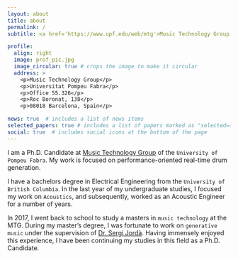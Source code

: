 ```yaml
---
layout: about
title: about
permalink: /
subtitle: <a href='https://www.upf.edu/web/mtg'>Music Technology Group, UPF</a>

profile:
  align: right
  image: prof_pic.jpg
  image_circular: true # crops the image to make it circular
  address: >
    <p>Music Technology Group</p>
    <p>Universitat Pompeu Fabra</p>
    <p>Office 55.326</p>
    <p>Roc Boronat, 138</p>
    <p>08018 Barcelona, Spain</p>

news: true  # includes a list of news items
selected_papers: true # includes a list of papers marked as "selected={true}"
social: true  # includes social icons at the bottom of the page
---
```


I am a Ph.D. Candidate at [Music Technology Group](https://www.upf.edu/web/mtg) of the `University of Pompeu Fabra`. My work is focused on performance-oriented real-time drum generation. 

I have a bachelors degree in Electrical Engineering from the `University of British Columbia`. In the last year of my undergraduate studies, I focused my work on `Acoustics`, and subsequently, worked as an Acoustic Engineer for a number of years. 

In 2017, I went back to school to study a masters in `music technology` at the MTG. During my master’s degree, I was fortunate to work on `generative music` under the supervision of [Dr. Sergi Jordà](https://www.upf.edu/web/sergi-jorda). Having immensely enjoyed this experience, I have been continuing my studies in this field as a Ph.D. Candidate.